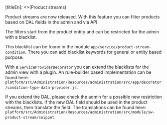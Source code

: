 [titleEn]: <>(Product streams)

Product streams are now released. With this feature you can filter products based on DAL fields in the admin and via API.

The filters start from the product entity and can be restricted for the admin with a blacklist.

This blacklist can be found in the module `app/service/product-stream-condition`. There you can add blacklist keywords for general or entity based purpose.

With a `ServiceProviderDecorator` you can extend the blacklists for the admin view with a plugin. An rule-builder based implementation can be found here: `platform/src/Administration/Resources/administration/src/app/decorator/condition-type-data-provider.js`.

If you extend the DAL, please check the admin for a possible new restriction with the blacklists. If the new DAL field should be used in the product streams, then translate the field. The translations can be found here: `platform/src/Administration/Resources/administration/src/module/sw-product-stream/snippet`.